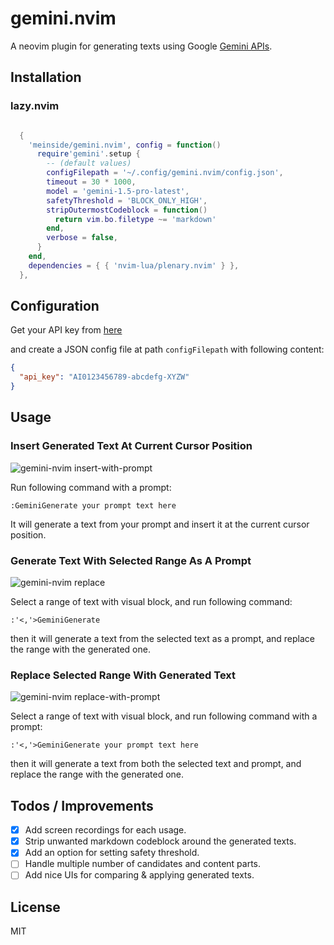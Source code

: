 # gemini.nvim

A neovim plugin for generating texts using Google [Gemini APIs](https://ai.google.dev/tutorials/rest_quickstart).

## Installation

### lazy.nvim

```lua

  {
    'meinside/gemini.nvim', config = function()
      require'gemini'.setup {
        -- (default values)
        configFilepath = '~/.config/gemini.nvim/config.json',
        timeout = 30 * 1000,
        model = 'gemini-1.5-pro-latest',
        safetyThreshold = 'BLOCK_ONLY_HIGH',
        stripOutermostCodeblock = function()
          return vim.bo.filetype ~= 'markdown'
        end,
        verbose = false,
      }
    end,
    dependencies = { { 'nvim-lua/plenary.nvim' } },
  },

```

## Configuration

Get your API key from [here](https://makersuite.google.com/app/apikey)

and create a JSON config file at path `configFilepath` with following content:

```json
{
  "api_key": "AI0123456789-abcdefg-XYZW"
}
```

## Usage

### Insert Generated Text At Current Cursor Position

![gemini-nvim insert-with-prompt](https://github.com/meinside/gemini.nvim/assets/185988/f0575fe1-b40d-4962-9cec-f22818635767)

Run following command with a prompt:

```
:GeminiGenerate your prompt text here
```

It will generate a text from your prompt and insert it at the current cursor position.

### Generate Text With Selected Range As A Prompt

![gemini-nvim replace](https://github.com/meinside/gemini.nvim/assets/185988/aeb5aee1-0078-4407-9acd-e9628b519420)

Select a range of text with visual block, and run following command:

```
:'<,'>GeminiGenerate
```

then it will generate a text from the selected text as a prompt, and replace the range with the generated one.

### Replace Selected Range With Generated Text

![gemini-nvim replace-with-prompt](https://github.com/meinside/gemini.nvim/assets/185988/831aa4f2-cfb9-4253-8cf6-e585b7617284)

Select a range of text with visual block, and run following command with a prompt:

```
:'<,'>GeminiGenerate your prompt text here
```

then it will generate a text from both the selected text and prompt, and replace the range with the generated one.

## Todos / Improvements

- [X] Add screen recordings for each usage.
- [X] Strip unwanted markdown codeblock around the generated texts.
- [X] Add an option for setting safety threshold.
- [ ] Handle multiple number of candidates and content parts.
- [ ] Add nice UIs for comparing & applying generated texts.

## License

MIT

